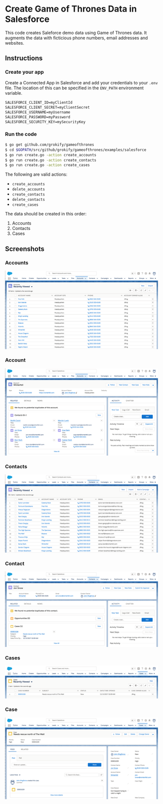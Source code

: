 # Create Game of Thrones Data in Salesforce

This code creates Saleforce demo data using Game of Thrones data. It augments the data with ficticious phone numbers, email addresses and websites.

## Instructions

### Create your app

Create a Connected App in Salesforce and add your credentials to your `.env` file. The location of this can be specified in the `ENV_PATH` environment variable.

```
SALESFORCE_CLIENT_ID=myClientId
SALESFORCE_CLIENT_SECRET=myClientSecret
SALESFORCE_USERNAME=myUsername
SALESFORCE_PASSWORD=myPassword
SALESFORCE_SECURITY_KEY=mySecurityKey
```

### Run the code

```bash
$ go get github.com/grokify/gameofthrones
$ cd $GOPATH/src/github/grokify/gameofthrones/examples/salesforce
$ go run create.go -action create_accounts
$ go run create.go -action create_contacts
$ go run create.go -action create_cases
```

The following are valid actions:

* `create_accounts`
* `delete_accounts`
* `create_contacts`
* `delete_contacts`
* `create_cases`

The data should be created in this order:

1. Accounts
2. Contacts
3. Cases

## Screenshots

### Accounts

![](salesforce_demo_accounts.png "")

### Account

![](salesforce_demo_account.png "")

### Contacts

![](salesforce_demo_contacts.png "")

### Contact

![](salesforce_demo_contact.png "")

### Cases

![](salesforce_demo_cases.png "")

### Case

![](salesforce_demo_case.png "")